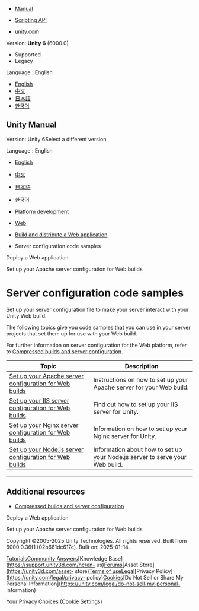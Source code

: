 [](https://docs.unity3d.com)

  * [Manual](../Manual/index.html)
  * [Scripting API](../ScriptReference/index.html)

  * [unity.com](https://unity.com/)

Version: **Unity 6** (6000.0)

  * Supported
  * Legacy

Language : English

  * [English](/Manual/webgl-server-configuration-code-samples.html)
  * [中文](/cn/current/Manual/webgl-server-configuration-code-samples.html)
  * [日本語](/ja/current/Manual/webgl-server-configuration-code-samples.html)
  * [한국어](/kr/current/Manual/webgl-server-configuration-code-samples.html)

[](https://docs.unity3d.com)

## Unity Manual

Version: Unity 6Select a different version

Language : English

  * [English](/Manual/webgl-server-configuration-code-samples.html)
  * [中文](/cn/current/Manual/webgl-server-configuration-code-samples.html)
  * [日本語](/ja/current/Manual/webgl-server-configuration-code-samples.html)
  * [한국어](/kr/current/Manual/webgl-server-configuration-code-samples.html)

  * [Platform development ](PlatformSpecific.html)
  * [Web](webgl.html)
  * [Build and distribute a Web application](webgl-building-distribution.html)
  * Server configuration code samples

[](webgl-deploying.html)

Deploy a Web application

[](web-server-config-apache.html)

Set up your Apache server configuration for Web builds

# Server configuration code samples

Set up your server configuration file to make your server interact with your
Unity Web build.

The following topics give you code samples that you can use in your server
projects that set them up for use with your Web build.

For further information on server configuration for the Web platform, refer to
[Compressed builds and server configuration](webgl-deploying.html).

**Topic** | **Description**  
---|---  
[Set up your Apache server configuration for Web builds](web-server-config-apache.html) | Instructions on how to set up your Apache server for your Web build.  
[Set up your IIS server configuration for Web builds](web-server-config-iis.html) | Find out how to set up your IIS server for Unity.  
[Set up your Nginx server configuration for Web builds](web-server-config-nginx.html) | Information on how to set up your Nginx server for Unity.  
[Set up your Node.js server configuration for Web builds](web-server-config-nodejs.html) | Information about how to set up your Node.js server to serve your Web build.  
  
* * *

## Additional resources

  * [Compressed builds and server configuration](webgl-deploying.html)

[](webgl-deploying.html)

Deploy a Web application

[](web-server-config-apache.html)

Set up your Apache server configuration for Web builds

Copyright ©2005-2025 Unity Technologies. All rights reserved. Built from
6000.0.36f1 (02b661dc617c). Built on: 2025-01-14.

[Tutorials](https://learn.unity.com/)[Community
Answers](https://answers.unity3d.com)[Knowledge
Base](https://support.unity3d.com/hc/en-
us)[Forums](https://forum.unity3d.com)[Asset Store](https://unity3d.com/asset-
store)[Terms of
use](https://docs.unity3d.com/Manual/TermsOfUse.html)[Legal](https://unity.com/legal)[Privacy
Policy](https://unity.com/legal/privacy-
policy)[Cookies](https://unity.com/legal/cookie-policy)[Do Not Sell or Share
My Personal Information](https://unity.com/legal/do-not-sell-my-personal-
information)

[Your Privacy Choices (Cookie Settings)](javascript:void\(0\);)


